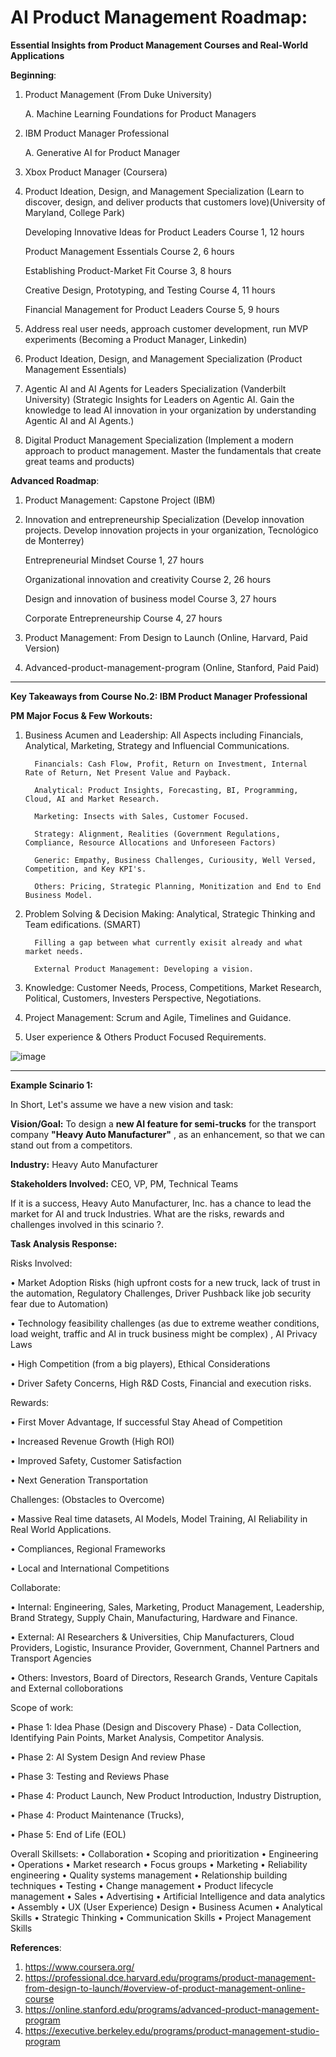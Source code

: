 # AI Product Management Roadmap:

**Essential Insights from Product Management Courses and Real-World Applications**

**Beginning**:
1. Product Management (From Duke University)

      A. Machine Learning Foundations for Product Managers

2. IBM Product Manager Professional

      A. Generative AI for Product Manager
   
3. Xbox Product Manager (Coursera)

4. Product Ideation, Design, and Management Specialization (Learn to discover, design, and deliver products that customers love)(University of Maryland, College Park)
   
      Developing Innovative Ideas for Product Leaders
      Course 1, 12 hours
      
      Product Management Essentials
      Course 2, 6 hours
      
      Establishing Product-Market Fit
      Course 3, 8 hours
      
      Creative Design, Prototyping, and Testing
      Course 4, 11 hours
      
      Financial Management for Product Leaders
      Course 5, 9 hours

6. Address real user needs, approach customer development, run MVP experiments (Becoming a Product Manager, Linkedin)

7. Product Ideation, Design, and Management Specialization (Product Management Essentials)

8. Agentic AI and AI Agents for Leaders Specialization (Vanderbilt University) (Strategic Insights for Leaders on Agentic AI. Gain the knowledge to lead AI innovation in your organization by understanding Agentic AI and AI Agents.)

9. Digital Product Management Specialization (Implement a modern approach to product management. Master the fundamentals that create great teams and products)


**Advanced Roadmap**:
1. Product Management: Capstone Project (IBM)

2. Innovation and entrepreneurship Specialization (Develop innovation projects. Develop innovation projects in your organization, Tecnológico de Monterrey)

      Entrepreneurial Mindset
      Course 1, 27 hours
      
      Organizational innovation and creativity
      Course 2, 26 hours
      
      Design and innovation of business model
      Course 3, 27 hours
      
      Corporate Entrepreneurship
      Course 4, 27 hours

3. Product Management: From Design to Launch (Online, Harvard, Paid Version)
   
4. Advanced-product-management-program (Online, Stanford, Paid Paid)
   
-----------------------------------------

**Key Takeaways from Course No.2: IBM Product Manager Professional**

**PM Major Focus & Few Workouts:**

1.  Business Acumen and Leadership: All Aspects including Financials, Analytical, Marketing, Strategy and Influencial Communications.
   
          Financials: Cash Flow, Profit, Return on Investment, Internal Rate of Return, Net Present Value and Payback.
    
          Analytical: Product Insights, Forecasting, BI, Programming, Cloud, AI and Market Research.
    
          Marketing: Insects with Sales, Customer Focused.
    
          Strategy: Alignment, Realities (Government Regulations, Compliance, Resource Allocations and Unforeseen Factors)
    
          Generic: Empathy, Business Challenges, Curiousity, Well Versed, Competition, and Key KPI's.
    
          Others: Pricing, Strategic Planning, Monitization and End to End Business Model. 

3.  Problem Solving & Decision Making: Analytical, Strategic Thinking and Team edifications. (SMART)

          Filling a gap between what currently exisit already and what market needs.
      
          External Product Management: Developing a vision.

3.  Knowledge: Customer Needs, Process, Competitions, Market Research, Political, Customers, Investers Perspective, Negotiations.

4. Project Management: Scrum and Agile, Timelines and Guidance. 

5. User experience & Others Product Focused Requirements. 


![image](https://github.com/user-attachments/assets/8be5d22c-9aaa-4fea-bc73-d9febafddd7a)

----------------------------------------------------

**Example Scinario 1:**

In Short, Let's assume we have a new vision and task:

**Vision/Goal:** To design a **new AI feature for semi-trucks** for the transport company **"Heavy Auto Manufacturer"** , as an enhancement, so that we can stand out from a competitors. 

**Industry:** Heavy Auto Manufacturer

**Stakeholders Involved:** CEO, VP, PM, Technical Teams

If it is a success, Heavy Auto Manufacturer, Inc. has a chance to lead the market for AI and truck Industries. What are the risks, rewards and challenges involved in this scinario ?. 

**Task Analysis Response:**

Risks Involved:

•	Market Adoption Risks (high upfront costs for a new truck, lack of trust in the automation, Regulatory Challenges, Driver Pushback like job security fear due to Automation)

•	Technology feasibility challenges (as due to extreme weather conditions, load weight, traffic and AI in truck business might be complex) , AI Privacy Laws

•	High Competition (from a big players), Ethical Considerations

•	Driver Safety Concerns, High R&D Costs, Financial and execution risks. 

Rewards:

•	First Mover Advantage, If successful Stay Ahead of Competition

•	Increased Revenue Growth (High ROI)

•	Improved Safety, Customer Satisfaction

•	Next Generation Transportation

Challenges: (Obstacles to Overcome)

•	Massive Real time datasets, AI Models, Model Training, AI Reliability in Real World Applications. 

•	Compliances, Regional Frameworks

•	Local and International Competitions

Collaborate:

•	Internal: Engineering, Sales, Marketing, Product Management, Leadership, Brand Strategy, Supply Chain, Manufacturing, Hardware and Finance.

•	External: AI Researchers & Universities, Chip Manufacturers, Cloud Providers, Logistic, Insurance Provider, Government, Channel Partners and Transport Agencies

•	Others: Investors, Board of Directors, Research Grands, Venture Capitals and External colloborations


Scope of work:

•	Phase 1: Idea Phase (Design and Discovery Phase) - Data Collection, Identifying Pain Points, Market Analysis, Competitor Analysis.

•	Phase 2: AI System Design And review Phase 

•	Phase 3: Testing and Reviews Phase

•	Phase 4: Product Launch, New Product Introduction, Industry Distruption, 

•	Phase 4: Product Maintenance (Trucks), 

•	Phase 5: End of Life (EOL)


Overall Skillsets:
•	Collaboration
•	Scoping and prioritization
•	Engineering
•	Operations
•	Market research
•	Focus groups
•	Marketing
•	Reliability engineering
•	Quality systems management
•	Relationship building techniques
•	Testing
•	Change management
•	Product lifecycle management
•	Sales
•	Advertising
•	Artificial Intelligence and data analytics
•	Assembly
•	UX (User Experience) Design
•	Business Acumen
•	Analytical Skills
•	Strategic Thinking
•	Communication Skills
•	Project Management Skills


**References**: 
1. https://www.coursera.org/
2. https://professional.dce.harvard.edu/programs/product-management-from-design-to-launch/#overview-of-product-management-online-course
3. https://online.stanford.edu/programs/advanced-product-management-program
4. https://executive.berkeley.edu/programs/product-management-studio-program
